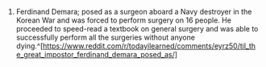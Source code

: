 1. Ferdinand Demara; posed as a surgeon aboard a Navy destroyer in the Korean War and was forced to perform surgery on 16 people. He proceeded to speed-read a textbook on general surgery and was able to successfully perform all the surgeries without anyone dying.^[https://www.reddit.com/r/todayilearned/comments/eyrz50/til_the_great_impostor_ferdinand_demara_posed_as/]